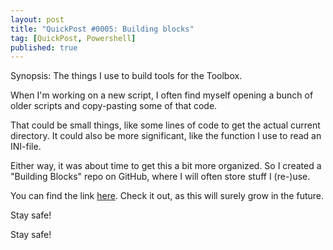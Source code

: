 ```yaml
---
layout: post
title: "QuickPost #0005: Building blocks"
tag: [QuickPost, Powershell]
published: true
---
```

Synopsis: The things I use to build tools for the Toolbox.

When I'm working on a new script, I often find myself opening a bunch of older scripts and copy-pasting some of that code.

That could be small things, like some lines of code to get the actual current directory. It could also be more significant, like the function I use to read an INI-file.

Either way, it was about time to get this a bit more organized. So I created a "Building Blocks" repo on GitHub, where I will often store stuff I (re-)use.

You can find the link [here](https://github.com/Cloudsparkle/Building-blocks). Check it out, as this will surely grow in the future.

Stay safe!

Stay safe!

